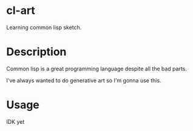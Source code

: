 # cl-art

Learning common lisp sketch.

# Description

Common lisp is a great programming language despite all the bad parts.

I've always wanted to do generative art so I'm gonna use this.

# Usage

IDK yet
